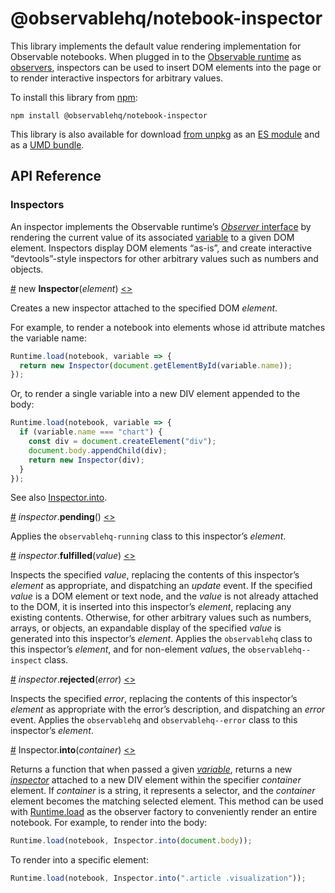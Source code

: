 # @observablehq/notebook-inspector

This library implements the default value rendering implementation for Observable notebooks. When plugged in to the [Observable runtime](https://github.com/observablehq/notebook-runtime) as [observers](https://github.com/observablehq/notebook-runtime/blob/master/README.md#observers), inspectors can be used to insert DOM elements into the page or to render interactive inspectors for arbitrary values.

To install this library from [npm](https://www.npmjs.com/package/@observablehq/notebook-inspector):

```
npm install @observablehq/notebook-inspector
```

This library is also available for download [from unpkg](https://unpkg.com/@observablehq/notebook-inspector/) as an [ES module](https://unpkg.com/@observablehq/notebook-inspector?module) and as a [UMD bundle](https://unpkg.com/@observablehq/notebook-inspector/dist/notebook-inspector.umd.js).

## API Reference

### Inspectors

An inspector implements the Observable runtime’s [*Observer* interface](https://github.com/observablehq/notebook-runtime/blob/master/README.md#observers) by rendering the current value of its associated [variable](https://github.com/observablehq/notebook-runtime/blob/master/README.md#variables) to a given DOM element. Inspectors display DOM elements “as-is”, and create interactive “devtools”-style inspectors for other arbitrary values such as numbers and objects.

<a href="#Inspector" name="Inspector">#</a> new **Inspector**(*element*) [<>](https://github.com/observablehq/notebook-inspector/blob/master/src/index.js "Source")

Creates a new inspector attached to the specified DOM *element*.

For example, to render a notebook into elements whose id attribute matches the variable name:

```js
Runtime.load(notebook, variable => {
  return new Inspector(document.getElementById(variable.name));
});
```

Or, to render a single variable into a new DIV element appended to the body:

```js
Runtime.load(notebook, variable => {
  if (variable.name === "chart") {
    const div = document.createElement("div");
    document.body.appendChild(div);
    return new Inspector(div);
  }
});
```

See also [Inspector.into](#Inspector_into).

<a href="#inspector_pending" name="inspector_pending">#</a> *inspector*.**pending**() [<>](https://github.com/observablehq/notebook-inspector/blob/master/src/index.js "Source")

Applies the `observablehq-running` class to this inspector’s *element*.

<a href="#inspector_fulfilled" name="inspector_fulfilled">#</a> *inspector*.**fulfilled**(*value*) [<>](https://github.com/observablehq/notebook-inspector/blob/master/src/index.js "Source")

Inspects the specified *value*, replacing the contents of this inspector’s *element* as appropriate, and dispatching an *update* event. If the specified *value* is a DOM element or text node, and the *value* is not already attached to the DOM, it is inserted into this inspector’s *element*, replacing any existing contents. Otherwise, for other arbitrary values such as numbers, arrays, or objects, an expandable display of the specified *value* is generated into this inspector’s *element*. Applies the `observablehq` class to this inspector’s *element*, and for non-element *value*s, the `observablehq--inspect` class.

<a href="#inspector_rejected" name="inspector_rejected">#</a> *inspector*.**rejected**(*error*) [<>](https://github.com/observablehq/notebook-inspector/blob/master/src/index.js "Source")

Inspects the specified *error*, replacing the contents of this inspector’s *element* as appropriate with the error’s description, and dispatching an *error* event. Applies the `observablehq` and `observablehq--error` class to this inspector’s *element*.

<a href="#inspector_into" name="inspector_into">#</a> Inspector.**into**(*container*) [<>](https://github.com/observablehq/notebook-inspector/blob/master/src/index.js "Source")

Returns a function that when passed a given [*variable*](https://github.com/observablehq/notebook-runtime/blob/master/README.md#variables), returns a new [*inspector*](#inspectors) attached to a new DIV element within the specifier *container* element. If *container* is a string, it represents a selector, and the *container* element becomes the matching selected element. This method can be used with [Runtime.load](https://github.com/observablehq/notebook-runtime/blob/master/README.md#Runtime_load) as the observer factory to conveniently render an entire notebook. For example, to render into the body:

```js
Runtime.load(notebook, Inspector.into(document.body));
```

To render into a specific element:

```js
Runtime.load(notebook, Inspector.into(".article .visualization"));
```
